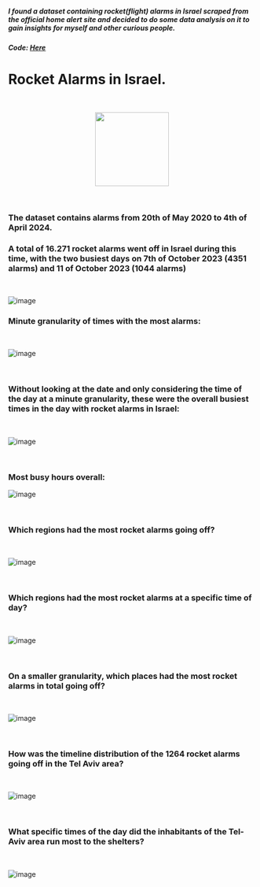 ##### I found a dataset containing rocket(flight) alarms in Israel scraped from the official home alert site and decided to do some data analysis on it to gain insights for myself and other curious people. 
##### Code: [Here](https://github.com/ToriiX/miniprojects/blob/main/Rocketalarms.ipynb)



# Rocket Alarms in Israel.

<br>


<p style="text-align: center;">
  <img src="https://github.com/user-attachments/assets/41a398ed-f914-46ee-acd2-1c02ab16b9a0" width="150" />
</p>

<br>

### The dataset contains alarms from 20th of May 2020 to 4th of April 2024.

### A total of 16.271 rocket alarms went off in Israel during this time, with the two busiest days on 7th of October 2023 (4351 alarms) and 11 of October 2023 (1044 alarms)
<br>



![image](https://github.com/user-attachments/assets/2c7e8c92-c750-454e-a760-c310eaa8992d)
<br>


### Minute granularity of times with the most alarms:
<br>


![image](https://github.com/user-attachments/assets/8a6d3b3a-5e38-4d3f-8904-13aae2906888)

<br>


### Without looking at the date and only considering the time of the day at a minute granularity, these were the overall busiest times in the day  with rocket alarms in Israel:
<br>

![image](https://github.com/user-attachments/assets/8e489cf7-8f63-475c-9e0e-34e0bd675eb2)

<br>

### Most busy hours overall:
![image](https://github.com/user-attachments/assets/00d1a9f3-4852-4b59-aedc-9583e622b0cf)

<br>

### Which regions had the most rocket alarms going off?
<br>

![image](https://github.com/user-attachments/assets/28eebb05-fa1b-41cc-94f5-11cc4eaabb01)

<br>

### Which regions had the most rocket alarms at a specific time of day?
<br>

![image](https://github.com/user-attachments/assets/ce57a19d-26a8-4dc9-bcd7-8603fa1b9e06)

<br>

### On a smaller granularity, which places had the most rocket alarms in total going off?
<br>

![image](https://github.com/user-attachments/assets/3efa671a-1209-4c10-b932-4fa9b82aad7d)

<br>

### How was the timeline distribution of the 1264 rocket alarms going off in the Tel Aviv area?
<br>

![image](https://github.com/user-attachments/assets/d22d8daa-e580-49f0-bb82-6e1795102ee9)

<br>

### What specific times of the day did the inhabitants of the Tel-Aviv area run most to the shelters?
<br>

![image](https://github.com/user-attachments/assets/964fb106-7b50-4e7d-8c3c-c5d7b9cdd15e)







